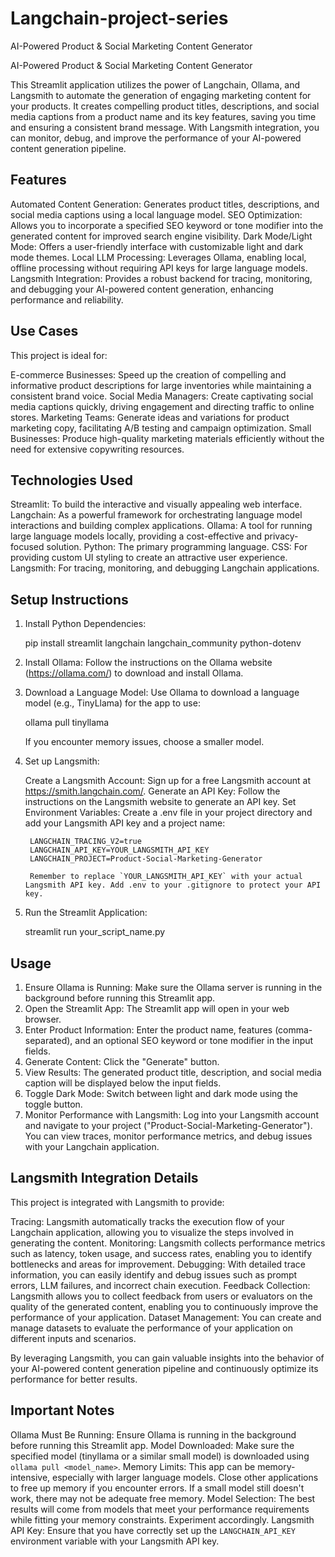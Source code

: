 # Langchain-project-series
AI-Powered Product &amp; Social Marketing Content Generator

AI-Powered Product & Social Marketing Content Generator

This Streamlit application utilizes the power of Langchain, Ollama, and Langsmith to automate the generation of engaging marketing content for your products. It creates compelling product titles, descriptions, and social media captions from a product name and its key features, saving you time and ensuring a consistent brand message. With Langsmith integration, you can monitor, debug, and improve the performance of your AI-powered content generation pipeline.

## Features

Automated Content Generation: Generates product titles, descriptions, and social media captions using a local language model.
SEO Optimization: Allows you to incorporate a specified SEO keyword or tone modifier into the generated content for improved search engine visibility.
Dark Mode/Light Mode: Offers a user-friendly interface with customizable light and dark mode themes.
Local LLM Processing: Leverages Ollama, enabling local, offline processing without requiring API keys for large language models.
Langsmith Integration: Provides a robust backend for tracing, monitoring, and debugging your AI-powered content generation, enhancing performance and reliability.

## Use Cases

This project is ideal for:

E-commerce Businesses: Speed up the creation of compelling and informative product descriptions for large inventories while maintaining a consistent brand voice.
Social Media Managers: Create captivating social media captions quickly, driving engagement and directing traffic to online stores.
Marketing Teams: Generate ideas and variations for product marketing copy, facilitating A/B testing and campaign optimization.
Small Businesses: Produce high-quality marketing materials efficiently without the need for extensive copywriting resources.

## Technologies Used

Streamlit: To build the interactive and visually appealing web interface.
Langchain: As a powerful framework for orchestrating language model interactions and building complex applications.
Ollama: A tool for running large language models locally, providing a cost-effective and privacy-focused solution.
Python: The primary programming language.
CSS: For providing custom UI styling to create an attractive user experience.
Langsmith: For tracing, monitoring, and debugging Langchain applications.

## Setup Instructions

1. Install Python Dependencies:

    pip install streamlit langchain langchain_community python-dotenv

2. Install Ollama: Follow the instructions on the Ollama website (https://ollama.com/) to download and install Ollama.

3. Download a Language Model: Use Ollama to download a language model (e.g., TinyLlama) for the app to use:

    ollama pull tinyllama

    If you encounter memory issues, choose a smaller model.

4. Set up Langsmith:

    Create a Langsmith Account: Sign up for a free Langsmith account at https://smith.langchain.com/.
    Generate an API Key: Follow the instructions on the Langsmith website to generate an API key.
    Set Environment Variables: Create a .env file in your project directory and add your Langsmith API key and a project name:

        LANGCHAIN_TRACING_V2=true
        LANGCHAIN_API_KEY=YOUR_LANGSMITH_API_KEY
        LANGCHAIN_PROJECT=Product-Social-Marketing-Generator

        Remember to replace `YOUR_LANGSMITH_API_KEY` with your actual Langsmith API key. Add .env to your .gitignore to protect your API key.

5. Run the Streamlit Application:

    streamlit run your_script_name.py

## Usage

1. Ensure Ollama is Running: Make sure the Ollama server is running in the background before running this Streamlit app.
2. Open the Streamlit App: The Streamlit app will open in your web browser.
3. Enter Product Information: Enter the product name, features (comma-separated), and an optional SEO keyword or tone modifier in the input fields.
4. Generate Content: Click the "Generate" button.
5. View Results: The generated product title, description, and social media caption will be displayed below the input fields.
6. Toggle Dark Mode: Switch between light and dark mode using the toggle button.
7. Monitor Performance with Langsmith: Log into your Langsmith account and navigate to your project ("Product-Social-Marketing-Generator"). You can view traces, monitor performance metrics, and debug issues with your Langchain application.

## Langsmith Integration Details

This project is integrated with Langsmith to provide:

Tracing: Langsmith automatically tracks the execution flow of your Langchain application, allowing you to visualize the steps involved in generating the content.
Monitoring: Langsmith collects performance metrics such as latency, token usage, and success rates, enabling you to identify bottlenecks and areas for improvement.
Debugging: With detailed trace information, you can easily identify and debug issues such as prompt errors, LLM failures, and incorrect chain execution.
Feedback Collection: Langsmith allows you to collect feedback from users or evaluators on the quality of the generated content, enabling you to continuously improve the performance of your application.
Dataset Management: You can create and manage datasets to evaluate the performance of your application on different inputs and scenarios.

By leveraging Langsmith, you can gain valuable insights into the behavior of your AI-powered content generation pipeline and continuously optimize its performance for better results.

## Important Notes

Ollama Must Be Running: Ensure Ollama is running in the background before running this Streamlit app.
Model Downloaded: Make sure the specified model (tinyllama or a similar small model) is downloaded using `ollama pull <model_name>`.
Memory Limits: This app can be memory-intensive, especially with larger language models. Close other applications to free up memory if you encounter errors. If a small model still doesn't work, there may not be adequate free memory.
Model Selection: The best results will come from models that meet your performance requirements while fitting your memory constraints. Experiment accordingly.
Langsmith API Key: Ensure that you have correctly set up the `LANGCHAIN_API_KEY` environment variable with your Langsmith API key.
